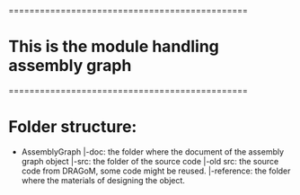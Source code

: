 ==============================================

# This is the module handling assembly graph

==============================================
# Folder structure:

- AssemblyGraph
|-doc: the folder where the document of the assembly graph object
|-src: the folder of the source code
|-old src: the source code from DRAGoM, some code might be reused.
|-reference: the folder where the materials of designing the object.
